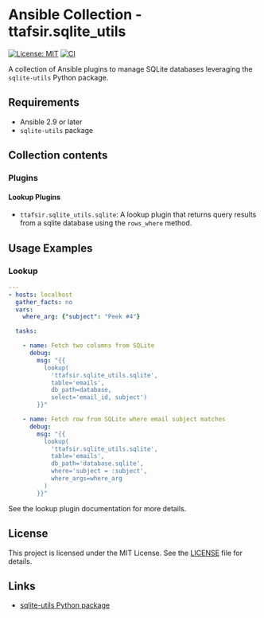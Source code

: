# Ansible Collection - ttafsir.sqlite_utils

[![License: MIT](https://img.shields.io/badge/License-MIT-yellow.svg)](https://opensource.org/licenses/MIT)
[![CI](https://github.com/ttafsir/ansible-collection-sqlite-utils/actions/workflows/ci.yml/badge.svg)](https://github.com/ttafsir/ansible-collection-sqlite-utils/actions/workflows/ci.yml)

A collection of Ansible plugins to manage SQLite databases leveraging the `sqlite-utils` Python package.

## Requirements

- Ansible 2.9 or later
-  `sqlite-utils` package


## Collection contents

### Plugins

#### Lookup Plugins

* `ttafsir.sqlite_utils.sqlite`: A lookup plugin that returns query results from a sqlite database using the `rows_where` method.


## Usage Examples

###  Lookup

```yaml
---
- hosts: localhost
  gather_facts: no
  vars:
    where_arg: {"subject": "Peek #4"}

  tasks:

    - name: Fetch two columns from SQLite
      debug:
        msg: "{{
          lookup(
            'ttafsir.sqlite_utils.sqlite',
            table='emails',
            db_path=database,
            select='email_id, subject')
        }}"

    - name: Fetch row from SQLite where email subject matches
      debug:
        msg: "{{
          lookup(
            'ttafsir.sqlite_utils.sqlite',
            table='emails',
            db_path='database.sqlite',
            where='subject = :subject',
            where_args=where_arg
          )
        }}"
```

See the lookup plugin documentation for more details.

## License

This project is licensed under the MIT License. See the [LICENSE](https://github.com/ttafsir/ansible-collection-sqlite-utils/blob/main/LICENSE) file for details.

## Links

- [sqlite-utils Python package](https://pypi.org/project/sqlite-utils/)

